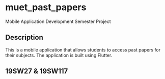 # muet_past_papers

Mobile Application Development Semester Project

## Description

This is a mobile application that allows students to access past papers for their subjects. The application is built using Flutter.

## 19SW27 & 19SW117
